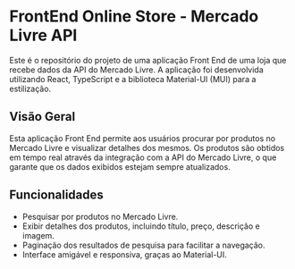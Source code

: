 # FrontEnd Online Store - Mercado Livre API

Este é o repositório do projeto de uma aplicação Front End de uma loja que recebe dados da API do Mercado Livre. A aplicação foi desenvolvida utilizando React, TypeScript e a biblioteca Material-UI (MUI) para a estilização.

## Visão Geral

Esta aplicação Front End permite aos usuários procurar por produtos no Mercado Livre e visualizar detalhes dos mesmos. Os produtos são obtidos em tempo real através da integração com a API do Mercado Livre, o que garante que os dados exibidos estejam sempre atualizados.

## Funcionalidades

- Pesquisar por produtos no Mercado Livre.
- Exibir detalhes dos produtos, incluindo título, preço, descrição e imagem.
- Paginação dos resultados de pesquisa para facilitar a navegação.
- Interface amigável e responsiva, graças ao Material-UI.
